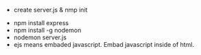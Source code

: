 - create server.js & nmp init

* npm install express
* npm install -g nodemon
* nodemon server.js
* ejs means embaded javascript. Embad javascript inside of html.
